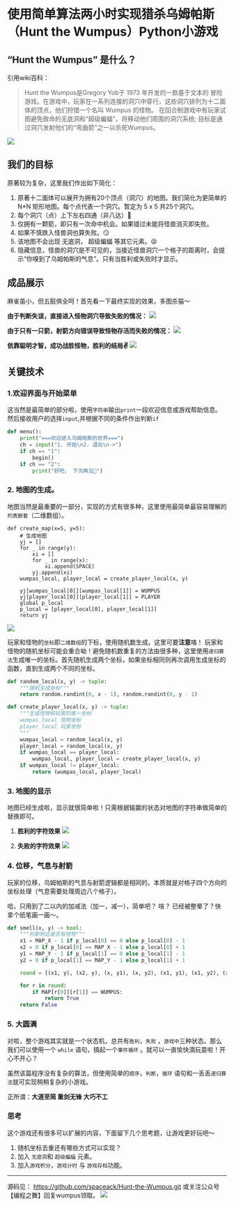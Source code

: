 # 使用简单算法两小时实现猎杀乌姆帕斯（Hunt the Wumpus）Python小游戏

## “Hunt the Wumpus” 是什么？
引用wiki百科：
> Hunt the Wumpus是Gregory Yob于 1973 年开发的一款基于文本的
> 冒险游戏。在游戏中，玩家在一系列连接的洞穴中穿行，这些洞穴排列为十二面体的顶点，他们狩猎一个名叫 Wumpus
> 的怪物。
> 在回合制游戏中有玩家试图避免致命的无底洞和“超级蝙蝠”，将移动他们周围的洞穴系统; 目标是通过洞穴发射他们的“弯曲箭”之一以杀死Wumpus。

![](226446614606106.png)

## 我们的目标
原著较为复杂，这里我们作出如下简化：
1. 原著十二面体可以展开为拥有20个顶点（洞穴）的地图。我们简化为更简单的 N*N 矩形地图。每个点代表一个洞穴。暂定为 5 x 5 共25个洞穴。
2. 每个洞穴（点）上下左右四通（非八达）🤪
3. 仅拥有一颗箭，即只有一次命中机会。如果错过未能将怪兽消灭即失败。
4. 如果不慎跌入怪兽洞也算失败。😏
5. 该地图不会出现 无底洞， 超级蝙蝠 等其它元素。😝
6. 隐藏信息，怪兽的洞穴是不可见的，当接近怪兽洞穴一个格子的距离时，会提示“你嗅到了乌姆帕斯的气息”。只有当胜利或失败时才显示。

## 成品展示
麻雀虽小，但五脏俱全呵！首先看一下最终实现的效果，多图杀猫～


**由于判断失误，直接进入怪物洞穴导致失败的情况：**
![](wunpus2.gif)


**由于只有一只箭，射箭方向错误导致怪物存活而失败的情况：**
![](wunpus1.gif)


**依靠聪明才智，成功战胜怪物，胜利的结局✌️**
![](wunpus3.gif)

## 关键技术
### 1.欢迎界面与开始菜单
这当然是最简单的部分啦，使用`字符串`输出`print`一段欢迎信息或游戏帮助信息。
然后接收用户的选择`input`,并根据不同的条件作出判断`if`
```python
def menu():
    print("===欢迎进入乌姆帕斯的世界===")
    ch = input("1. 开始\n2. 退出\n->")
    if ch == "1":
        begin()
    if ch == "2":
        print("好吧， 下次再见👋")

```

### 2. 地图的生成。
地图当然是最重要的一部分，实现的方式有很多种，这里使用最简单最容易理解的`列表嵌套`（二维数组）。
```python3
def create_map(x=5, y=5):
    # 生成地图
    yj = []
    for _ in range(y):
        xi = []
        for _ in range(x):
            xi.append(SPACE)
        yj.append(xi)
    wumpas_local, player_local = create_player_local(x, y)

    yj[wumpas_local[0]][wumpas_local[1]] = WUMPUS
    yj[player_local[0]][player_local[1]] = PLAYER
    global p_local
    p_local = [player_local[0], player_local[1]]
    return yj
```

![](311506729113381.png)

玩家和怪物的`坐标`即`二维数组`的下标，使用随机数生成。这里可要**注意**咯！ 玩家和怪物的随机坐标可能会重合呦！避免随机数重复的方法由很多种，这里使用`递归算法`生成唯一的坐标。首先随机生成两个坐标，如果坐标相同则再次调用生成坐标的函数，直到生成两个不同的坐标。

```python
def random_local(x, y) -> tuple:
    """随机生成坐标"""
    return random.randint(0, x - 1), random.randint(0, y - 1)

def create_player_local(x, y) -> tuple:
    """生成怪物和玩家的唯一坐标
    wumpas_local 怪物坐标
    player_local 玩家坐标
    """
    wumpas_local = random_local(x, y)
    player_local = random_local(x, y)
    if wumpas_local == player_local:
        wumpas_local, player_local = create_player_local(x, y)
    if wumpas_local != player_local:
        return (wumpas_local, player_local)
```

### 3. 地图的显示
地图已经生成啦，显示就很简单啦！只需根据输赢的状态对地图的字符串做简单的替换即可。
1. **胜利的字符效果**
![](553446577927725.png)

2. **失败的字符效果**
![](139676387797911.png)
### 4. 位移，气息与射箭
玩家的位移，乌姆帕斯的气息与射箭逻辑都是相同的。本质就是对格子四个方向的坐标处理（气息需要处理周边八个格子）。

哈，只用到了二以内的加减法（加一，减一），简单吧？
啥？ 已经被整晕了？快拿个纸笔画一画～。
```python
def smell(x, y) -> bool:
    """判断附近是否有怪物"""
    x1 = MAP_X - 1 if p_local[0] == 0 else p_local[0] - 1
    x2 = 0 if p_local[0] == MAP_X - 1 else p_local[0] + 1
    y1 = MAP_Y - 1 if p_local[1] == 0 else p_local[1] - 1
    y2 = 0 if p_local[1] == MAP_Y - 1 else p_local[1] + 1

    round = [(x1, y), (x2, y), (x, y1), (x, y2), (x1, y1), (x1, y2), (x2, y1), (x2, y2)]

    for r in round:
        if MAP[r[0]][r[1]] == WUMPUS:
            return True
    return False
```

### 5. 大圆满
对啦，整个游戏其实就是一个状态机，总共有`胜利`，`失败` ，`游戏中`三种状态。那么我们可以使用一个 `while` 语句，搞起一个`事件循环` 。就可以一直愉快滴玩耍啦！开心不开心？

虽然该篇程序没有复杂的算法，但使用简单的`顺序`，`判断`，`循环` 语句和一丢丢`递归算法`就可实现稍稍复杂的小游戏。

正所谓：**大道至简  重剑无锋 大巧不工**

### 思考
这个游戏还有很多可以扩展的内容，下面留下几个思考题，让游戏更好玩吧～
1. 随机坐标去重还有哪些方式可以实现？
2. 加入 `无底洞`和 `超级蝙蝠` 元素。
3. 加入`游戏积分`，`游戏计时` 与 `游戏存档`功能。

---
源码见：
https://github.com/spaceack/Hunt-the-Wumpus.git
或关注公众号【编程之舞】回复wumpus领取。
![](538097419892051.png)
